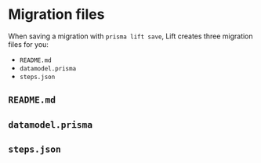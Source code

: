 # Migration files

When saving a migration with `prisma lift save`, Lift creates three migration files for you:

- `README.md`
- `datamodel.prisma`
- `steps.json`

## `README.md`

## `datamodel.prisma`

## `steps.json`